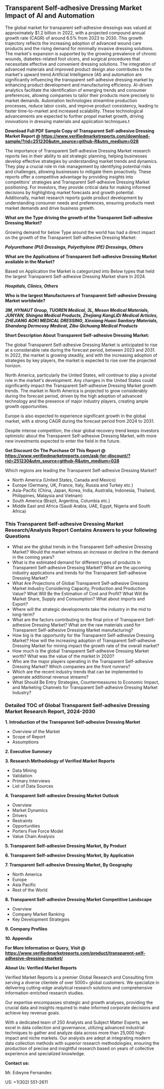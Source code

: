 <h2>Transparent Self-adhesive Dressing Market Impact of AI and Automation</h2>The global market for transparent self-adhesive dressings was valued at approximately $1.2 billion in 2022, with a projected compound annual growth rate (CAGR) of around 6.5% from 2023 to 2030. This growth trajectory reflects the increasing adoption of advanced wound care products and the rising demand for minimally invasive dressing solutions. The market's expansion is supported by the growing prevalence of chronic wounds, diabetes-related foot ulcers, and surgical procedures that necessitate effective and convenient dressing solutions. The integration of advanced materials and improved product design also contributes to the market's upward trend.Artificial Intelligence (AI) and automation are significantly influencing the transparent self-adhesive dressing market by enhancing product development and manufacturing efficiency. AI-driven analytics facilitate the identification of emerging trends and consumer preferences, allowing companies to tailor their products more precisely to market demands. Automation technologies streamline production processes, reduce labor costs, and improve product consistency, leading to faster time-to-market and increased scalability. These technological advancements are expected to further propel market growth, driving innovations in dressing materials and application techniques.t</p><p id="" class=""><strong>Download Full PDF Sample Copy of Transparent Self-adhesive Dressing Market Report @ <a href="https://www.verifiedmarketreports.com/download-sample/?rid=251230&utm_source=github-R&utm_medium=028" target="_blank">https://www.verifiedmarketreports.com/download-sample/?rid=251230&utm_source=github-R&utm_medium=028</a></strong></p><p>The importance of&nbsp;Transparent Self-adhesive Dressing Market research reports lies in their ability to aid strategic planning, helping businesses develop effective strategies by understanding market trends and dynamics. They play a crucial role in risk management by identifying potential risks and challenges, allowing businesses to mitigate them proactively. These reports offer a competitive advantage by providing insights into competitors' strategies and Transparent Self-adhesive Dressing Market positioning. For investors, they provide critical data for making informed decisions by highlighting market forecasts and growth potential. Additionally, market research reports guide product development by understanding consumer needs and preferences, ensuring products meet market demands and drive business growth.</p><p><strong>What are the&nbsp;Type driving the growth of the Transparent Self-adhesive Dressing Market?</strong></p><p id="" class="">Growing demand for below Type around the world has had a direct impact on the growth of the Transparent Self-adhesive Dressing Market:</p><em><strong>Polyurethane (PU) Dressings, Polyethylene (PE) Dressings, Others</strong></em></p><strong>What are the&nbsp;Applications&nbsp;of Transparent Self-adhesive Dressing Market available in the Market?</strong></p><p id="" class="">Based on Application the Market is categorized into Below types that held the largest Transparent Self-adhesive Dressing Market share In 2024.</p><em><strong>Hospitals, Clinics, Others</strong></em></p><strong>Who is the largest Manufacturers of Transparent Self-adhesive Dressing Market worldwide?</strong></p><p><em><strong>3M, HYNAUT Group, TUOREN Medical, 3L, Meson Medical Materials, JUNYAN, Shingna Medical Products, Zhejiang KangLiDi Medical Articles, ZHEJIANG AOKI MEDICAL DRESSING, Xinxiang Huaxi Sanitary Materials, Shandong Dermcosy Medical, Zibo Qichuang Medical Products</strong></em></p><p id="" class=""><strong>Short Description About Transparent Self-adhesive Dressing Market:</strong></p><p>The global Transparent Self-adhesive Dressing Market is anticipated to rise at a considerable rate during the forecast period, between 2023 and 2031. In 2022, the market is growing steadily, and with the increasing adoption of strategies by key players, the market is expected to rise over the projected horizon.</p><p>North America, particularly the United States, will continue to play a pivotal role in the market's development. Any changes in the United States could significantly impact the Transparent Self-adhesive Dressing Market growth trends. The market in North America is projected to grow considerably during the forecast period, driven by the high adoption of advanced technology and the presence of major industry players, creating ample growth opportunities.</p><p>Europe is also expected to experience significant growth in the global market, with a strong CAGR during the forecast period from 2024 to 2031.</p><p>Despite intense competition, the clear global recovery trend keeps investors optimistic about the Transparent Self-adhesive Dressing Market, with more new investments expected to enter the field in the future.</p><p id="" class=""><strong>Get Discount On The Purchase Of This Report @ <a href="https://www.verifiedmarketreports.com/ask-for-discount/?rid=251230&utm_source=github-R&utm_medium=028" target="_blank">https://www.verifiedmarketreports.com/ask-for-discount/?rid=251230&utm_source=github-R&utm_medium=028</a></strong></p>Which regions are leading the Transparent Self-adhesive Dressing Market?</p><ul><li>North America (United States, Canada and Mexico)</li><li>Europe (Germany, UK, France, Italy, Russia and Turkey etc.)</li><li>Asia-Pacific (China, Japan, Korea, India, Australia, Indonesia, Thailand, Philippines, Malaysia and Vietnam)</li><li>South America (Brazil, Argentina, Columbia etc.)</li><li>Middle East and Africa (Saudi Arabia, UAE, Egypt, Nigeria and South Africa)</li></ul><h3 id="" class="">This Transparent Self-adhesive Dressing Market Research/Analysis Report Contains Answers to your following Questions</h3><ul><li>What are the global trends in the Transparent Self-adhesive Dressing Market? Would the market witness an increase or decline in the demand in the coming years?</li><li>What is the estimated demand for different types of products in Transparent Self-adhesive Dressing Market? What are the upcoming industry applications and trends for the Transparent Self-adhesive Dressing Market?</li><li>What Are Projections of Global Transparent Self-adhesive Dressing Market Industry Considering Capacity, Production and Production Value? What Will Be the Estimation of Cost and Profit? What Will Be Market Share, Supply and Consumption? What about imports and Export?</li><li>Where will the strategic developments take the industry in the mid to long-term?</li><li>What are the factors contributing to the final price of Transparent Self-adhesive Dressing Market? What are the raw materials used for Transparent Self-adhesive Dressing Market manufacturing?</li><li>How big is the opportunity for the Transparent Self-adhesive Dressing Market? How will the increasing adoption of Transparent Self-adhesive Dressing Market for mining impact the growth rate of the overall market?</li><li>How much is the global Transparent Self-adhesive Dressing Market worth? What was the value of the market In 2020?</li><li>Who are the major players operating in the Transparent Self-adhesive Dressing Market? Which companies are the front runners?</li><li>Which are the recent industry trends that can be implemented to generate additional revenue streams?</li><li>What Should Be Entry Strategies, Countermeasures to Economic Impact, and Marketing Channels for Transparent Self-adhesive Dressing Market Industry?</li></ul><h3 id="" class="">Detailed TOC of Global Transparent Self-adhesive Dressing Market Research Report, 2024-2030</h3><p id="" class=""><strong>1. Introduction of the Transparent Self-adhesive Dressing Market</strong></p><ul><li>Overview of the Market</li><li>Scope of Report</li><li>Assumptions</li></ul><p id="" class=""><strong>2. Executive Summary</strong></p><p id="" class=""><strong>3. Research Methodology of Verified Market Reports</strong></p><ul><li>Data Mining</li><li>Validation</li><li>Primary Interviews</li><li>List of Data Sources</li></ul><p id="" class=""><strong>4. Transparent Self-adhesive Dressing Market Outlook</strong></p><ul><li>Overview</li><li>Market Dynamics</li><li>Drivers</li><li>Restraints</li><li>Opportunities</li><li>Porters Five Force Model</li><li>Value Chain Analysis</li></ul><p id="" class=""><strong>5. Transparent Self-adhesive Dressing Market, By Product</strong></p><p id="" class=""><strong>6. Transparent Self-adhesive Dressing Market, By Application</strong></p><p id="" class=""><strong>7. Transparent Self-adhesive Dressing Market, By Geography</strong></p><ul><li>North America</li><li>Europe</li><li>Asia Pacific</li><li>Rest of the World</li></ul><p id="" class=""><strong>8. Transparent Self-adhesive Dressing Market Competitive Landscape</strong></p><ul><li>Overview</li><li>Company Market Ranking</li><li>Key Development Strategies</li></ul><p id="" class=""><strong>9. Company Profiles</strong></p><p id="" class=""><strong>10. Appendix</strong></p><p id="" class=""><strong>For More Information or Query, Visit @ <a href="https://www.verifiedmarketreports.com/product/transparent-self-adhesive-dressing-market/" target="_blank">https://www.verifiedmarketreports.com/product/transparent-self-adhesive-dressing-market/</a></strong></p><p id="" class=""><strong>About Us: Verified Market Reports</strong></p><p id="" class="">Verified Market Reports is a premier Global Research and Consulting firm serving a diverse clientele of over 5000+ global customers. We specialize in delivering cutting-edge analytical research solutions and comprehensive information-enriched research studies.</p><p id="" class="">Our expertise encompasses strategic and growth analyses, providing the crucial data and insights required to make informed corporate decisions and achieve key revenue goals.</p><p id="" class="">With a dedicated team of 250 Analysts and Subject Matter Experts, we excel in data collection and governance, utilizing advanced industrial techniques to gather and analyze data across more than 25,000 high-impact and niche markets. Our analysts are adept at integrating modern data collection methods with superior research methodologies, ensuring the production of precise and insightful research based on years of collective experience and specialized knowledge.</p><p id="" class=""><strong>Contact us:</strong></p><p id="" class="">Mr. Edwyne Fernandes</p><p id="" class="">US: +1(302) 551-2611</p>